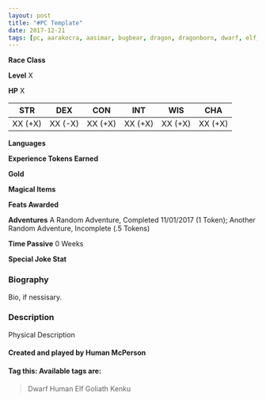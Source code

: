 ```yaml
---
layout: post
title: "#PC Template"
date: 2017-12-21
tags: [pc, aarakocra, aasimar, bugbear, dragon, dragonborn, dwarf, elf, firbolg, genasi, gnome, goblin, goliath, halfelf, halfing, halforc, hobgoblin, human, kenku, kobold, lizardfolk, orc, tabaxi, tiefling, tortle, triton, yuanti]
---
```


**Race Class**

**Level** X

**HP** X

|   STR   |   DEX   |   CON   |   INT   |   WIS   |   CHA   |
|:-----:|:-----:|:-----:|:-----:|:-----:|:-----:|
| XX (+X) | XX (-X) | XX (+X) | XX (+X) | XX (+X) | XX (+X) |

**Languages** 

**Experience Tokens Earned** 

**Gold** 

**Magical Items** 

**Feats Awarded** 

**Adventures** A Random Adventure, Completed 11/01/2017 (1 Token); Another Random Adventure, Incomplete (.5 Tokens)

**Time Passive** 0 Weeks

**Special Joke Stat** 

### Biography
Bio, if nessisary.

### Description
Physical Description

#### Created and played by Human McPerson

#### Tag this: Available tags are:
> Dwarf
Human
Elf
Goliath
Kenku